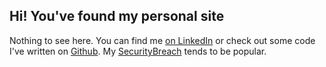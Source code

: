 ## Hi! You've found my personal site

Nothing to see here. You can find me [on LinkedIn](https://www.linkedin.com/in/ericalexanderorg/) or check out some code I've written on [Github](https://github.com/ericalexanderorg). My [SecurityBreach](https://ericalexander.org/SecurityBreach/#/) tends to be popular. 
